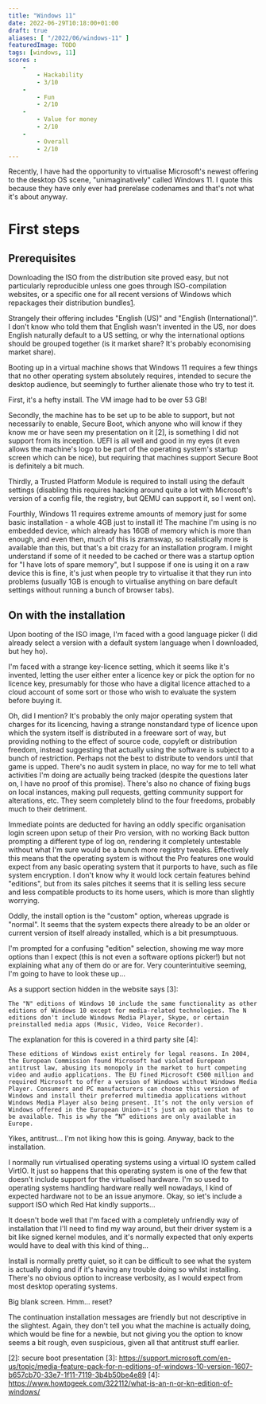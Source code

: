 ```yaml
---
title: "Windows 11"
date: 2022-06-29T10:18:00+01:00
draft: true
aliases: [ "/2022/06/windows-11" ]
featuredImage: TODO
tags: [windows, 11]
scores :
    -
        - Hackability
        - 3/10
    -
        - Fun
        - 2/10
    -
        - Value for money
        - 2/10
    -
        - Overall
        - 2/10
---
```


Recently, I have had the opportunity to virtualise Microsoft's newest offering to the desktop OS scene, "unimaginatively" called Windows 11. I quote this because they have only ever had prerelase codenames and that's not what it's about anyway.

# First steps

## Prerequisites

Downloading the ISO from the distribution site proved easy, but not particularly reproducible unless one goes through ISO-compilation websites, or a specific one for all recent versions of Windows which repackages their distribution bundles[1].

Strangely their offering includes "English (US)" and "English (International)". I don't know who told them that English wasn't invented in the US, nor does English naturally default to a US setting, or why the international options should be grouped together (is it market share? It's probably economising market share).

Booting up in a virtual machine shows that Windows 11 requires a few things that no other operating system absolutely requires, intended to secure the desktop audience, but seemingly to further alienate those who try to test it.

First, it's a hefty install. The VM image had to be over 53 GB!

Secondly, the machine has to be set up to be able to support, but not necessarily to enable, Secure Boot, which anyone who will know if they know me or have seen my presentation on it [2], is something I did not support from its inception. UEFI is all well and good in my eyes (it even allows the machine's logo to be part of the operating system's startup screen which can be nice), but requiring that machines support Secure Boot is definitely a bit much.

Thirdly, a Trusted Platform Module is required to install using the default settings (disabling this requires hacking around quite a lot with Microsoft's version of a config file, the registry, but QEMU can support it, so I went on).

Fourthly, Windows 11 requires extreme amounts of memory just for some basic installation - a whole 4GB just to install it! The machine I'm using is no embedded device, which already has 16GB of memory which is more than enough, and even then, much of this is zramswap, so realistically more is available than this, but that's a bit crazy for an installation program. I might understand if some of it needed to be cached or there was a startup option for "I have lots of spare memory", but I suppose if one is using it on a raw device this is fine, it's just when people try to virtualise it that they run into problems (usually 1GB is enough to virtualise anything on bare default settings without running a bunch of browser tabs).

## On with the installation

Upon booting of the ISO image, I'm faced with a good language picker (I did already select a version with a default system language when I downloaded, but hey ho).

I'm faced with a strange key-licence setting, which it seems like it's invented, letting the user either enter a licence key or pick the option for no licence key, presumably for those who have a digital licence attached to a cloud account of some sort or those who wish to evaluate the system before buying it.

Oh, did I mention? It's probably the only major operating system that charges for its licencing, having a strange nonstandard type of licence upon which the system itself is distributed in a freeware sort of way, but providing nothing to the effect of source code, copyleft or distribution freedom, instead suggesting that actually using the software is subject to a bunch of restriction. Perhaps not the best to distribute to vendors until that game is upped. There's no audit system in place, no way for me to tell what activities I'm doing are actually being tracked (despite the questions later on, I have no proof of this promise). There's also no chance of fixing bugs on local instances, making pull requests, getting community support for alterations, etc. They seem completely blind to the four freedoms, probably much to their detriment.

Immediate points are deducted for having an oddly specific organisation login screen upon setup of their Pro version, with no working Back button prompting a different type of log on, rendering it completely untestable without what I'm sure would be a bunch more registry tweaks. Effectively this means that the operating system is without the Pro features one would expect from any basic operating system that it purports to have, such as file system encryption. I don't know why it would lock certain features behind "editions", but from its sales pitches it seems that it is selling less secure and less compatible products to its home users, which is more than slightly worrying.

Oddly, the install option is the "custom" option, whereas upgrade is "normal". It seems that the system expects there already to be an older or current version of itself already installed, which is a bit presumptuous.

I'm prompted for a confusing "edition" selection, showing me way more options than I expect (this is not even a software options picker!) but not explaining what any of them do or are for. Very counterintuitive seeming, I'm going to have to look these up...

As a support section hidden in the website says [3]:

    The "N" editions of Windows 10 include the same functionality as other editions of Windows 10 except for media-related technologies. The N editions don't include Windows Media Player, Skype, or certain preinstalled media apps (Music, Video, Voice Recorder).

The explanation for this is covered in a third party site [4]:

    These editions of Windows exist entirely for legal reasons. In 2004, the European Commission found Microsoft had violated European antitrust law, abusing its monopoly in the market to hurt competing video and audio applications. The EU fined Microsoft €500 million and required Microsoft to offer a version of Windows without Windows Media Player. Consumers and PC manufacturers can choose this version of Windows and install their preferred multimedia applications without Windows Media Player also being present. It’s not the only version of Windows offered in the European Union—it’s just an option that has to be available. This is why the “N” editions are only available in Europe.

Yikes, antitrust... I'm not liking how this is going. Anyway, back to the installation.

I normally run virtualised operating systems using a virtual IO system called VirtIO. It just so happens that this operating system is one of the few that doesn't include support for the virtualised hardware. I'm so used to operating systems handling hardware really well nowadays, I kind of expected hardware not to be an issue anymore. Okay, so iet's include a support ISO which Red Hat kindly supports...

It doesn't bode well that I'm faced with a completely unfriendly way of installation that I'll need to find my way around, but their driver system is a bit like signed kernel modules, and it's normally expected that only experts would have to deal with this kind of thing...

Install is normally pretty quiet, so it can be difficult to see what the system is actually doing and if it's having any trouble doing so whilst installing. There's no obvious option to increase verbosity, as I would expect from most desktop operating systems.

Big blank screen. Hmm... reset?

The continuation installation messages are friendly but not descriptive in the slightest. Again, they don't tell you what the machine is actually doing, which would be fine for a newbie, but not giving you the option to know seems a bit rough, even suspicious, given all that antitrust stuff earlier.




[1]: https://uupdump.net
[2]: secure boot presentation
[3]: https://support.microsoft.com/en-us/topic/media-feature-pack-for-n-editions-of-windows-10-version-1607-b657cb70-33e7-1f11-7119-3b4b50be4e89
[4]: https://www.howtogeek.com/322112/what-is-an-n-or-kn-edition-of-windows/
